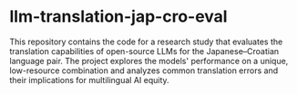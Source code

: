 # llm-translation-jap-cro-eval
This repository contains the code for a research study that evaluates the translation capabilities of open-source LLMs for the Japanese–Croatian language pair. The project explores the models' performance on a unique, low-resource combination and analyzes common translation errors and their implications for multilingual AI equity.
